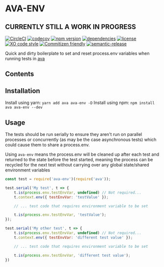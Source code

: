 # AVA-ENV

## CURRENTLY STILL A WORK IN PROGRESS

[![CircleCI](https://img.shields.io/circleci/project/github/ChocPanda/ava-env/master.svg?style=popout)](https://circleci.com/gh/ChocPanda/ava-env) [![codecov](https://codecov.io/gh/ChocPanda/ava-env/branch/master/graph/badge.svg)](https://codecov.io/gh/ChocPanda/ava-env) [![npm version](https://img.shields.io/npm/v/ava-env.svg?style=popout)](https://www.npmjs.com/package/ava-env) [![dependencies](https://david-dm.org/ChocPanda/ava-env.svg)](https://david-dm.org/ChocPanda/ava-env) [![license](https://img.shields.io/github/license/ChocPanda/ava-env.svg?style=popout)](https://github.com/ChocPanda/ava-env/blob/master/LICENSE) [![XO code style](https://img.shields.io/badge/code_style-XO-5ed9c7.svg)](https://github.com/xojs/xo) [![Commitizen friendly](https://img.shields.io/badge/commitizen-friendly-brightgreen.svg)](http://commitizen.github.io/cz-cli/) [![semantic-release](https://img.shields.io/badge/%20%20%F0%9F%93%A6%F0%9F%9A%80-semantic--release-e10079.svg)](https://github.com/semantic-release/semantic-release)

Quick and dirty boilerplate to set and reset process.env variables when running tests in [ava](https://github.com/avajs/ava/)

## Contents

<!-- toc -->
<!-- tocstop -->

## Installation

Install using yarn: `yarn add ava ava-env -D`
Install using npm: `npm install ava ava-env --dev`

## Usage

The tests should be run serially to ensure they aren't run on parallel processes or concurrently (as may be the case asynchronous tests) which could cause them to share a process.env.

Using `ava-env` means the process.env will be cleaned up after each test and returned to the state before the test started, meaning the process can be recycled for the next test without carrying over any global state/shared environment variables

```javascript
const test = require('ava-env')(require('ava'));

test.serial('My test', t => {
	t.is(process.env.testEnvVar, undefined) // Not required...
	t.context.env({ testEnvVar: 'testValue' });

	// ... test code that requires environment variable to be set

	t.is(process.env.testEnvVar, 'testValue');
});

test.serial('My other test', t => {
	t.is(process.env.testEnvVar, undefined) // Not required...
	t.context.env({ testEnvVar: 'different test value' });

	// ... test code that requires environment variable to be set

	t.is(process.env.testEnvVar, 'different test value');
})
```